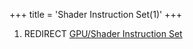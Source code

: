 +++
title = 'Shader Instruction Set(1)'
+++

1.  REDIRECT [GPU/Shader Instruction
    Set](GPU/Shader_Instruction_Set "wikilink")